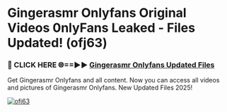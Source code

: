# Gingerasmr Onlyfans Original Videos 0nlyFans Leaked - Files Updated! (ofj63)

<h3>🔴 CLICK HERE 🌐==►► <a href="https://tinyurl.com/ehrbuxhb" rel="nofollow">Gingerasmr Onlyfans Updated Files</a></h3>

Get Gingerasmr Onlyfans and all content. Now you can access all videos and pictures of Gingerasmr Onlyfans. New Updated Files 2025!

[![ofj63](https://i.imgur.com/lVYEuWS.gif)](https://tinyurl.com/ehrbuxhb)

